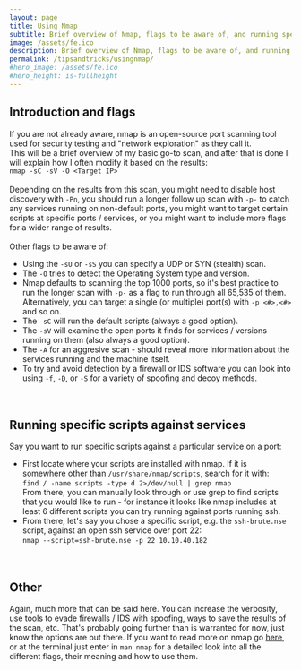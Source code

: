 ```yaml
---
layout: page
title: Using Nmap
subtitle: Brief overview of Nmap, flags to be aware of, and running specific scripts
image: /assets/fe.ico
description: Brief overview of Nmap, flags to be aware of, and running specific scripts
permalink: /tipsandtricks/usingnmap/
#hero_image: /assets/fe.ico
#hero_height: is-fullheight
---
```


## Introduction and flags
If you are not already aware, nmap is an open-source port scanning tool used for security testing and "network exploration" as they call it.<br>
This will be a brief overview of my basic go-to scan, and after that is done I will explain how I often modify it based on the results:<br>
`nmap -sC -sV -O <Target IP>`<br><br>
Depending on the results from this scan, you might need to disable host discovery with `-Pn`, you should run a longer follow up scan with `-p-` to catch any services running on non-default ports, you might want to target certain scripts at specific ports / services, or you might want to include more flags for a wider range of results.
<br><br>
Other flags to be aware of:<br>
- Using the `-sU` or `-sS` you can specify a UDP or SYN (stealth) scan.
- The `-O` tries to detect the Operating System type and version.
- Nmap defaults to scanning the top 1000 ports, so it's best practice to run the longer scan with `-p-` as a flag to run through all 65,535 of them. Alternatively, you can target a single (or multiple) port(s) with `-p <#>,<#>` and so on.
- The `-sC` will run the default scripts (always a good option).
- The `-sV` will examine the open ports it finds for services / versions running on them (also always a good option).
- The `-A` for an aggresive scan - should reveal more information about the services running and the machine itself.
- To try and avoid detection by a firewall or IDS software you can look into using `-f`, `-D`, or `-S` for a variety of spoofing and decoy methods.
<br><br><br>

## Running specific scripts against services
Say you want to run specific scripts against a particular service on a port:<br>
- First locate where your scripts are installed with nmap. If it is somewhere other than `/usr/share/nmap/scripts`, search for it with:<br>
`find / -name scripts -type d 2>/dev/null | grep nmap`<br>
From there, you can manually look through or use grep to find scripts that you would like to run - for instance it looks like nmap includes at least 6 different scripts you can try running against ports running ssh.<br>
- From there, let's say you chose a specific script, e.g. the `ssh-brute.nse` script, against an open ssh service over port 22:<br>
`nmap --script=ssh-brute.nse -p 22 10.10.40.182`<br>
<br><br>

## Other
Again, much more that can be said here. You can increase the verbosity, use tools to evade firewalls / IDS with spoofing, ways to save the results of the scan, etc. That's probably going further than is warranted for now, just know the options are out there. If you want to read more on nmap go <a href="https://nmap.org/" target="_blank" rel="noopener noreferrer">here</a>, or at the terminal just enter in `man nmap` for a detailed look into all the different flags, their meaning and how to use them.<br>
